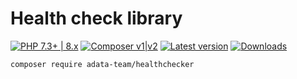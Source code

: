 # Health check library
[![PHP 7.3+ | 8.x](https://img.shields.io/badge/PHP-^7.3_|_^8-blue.svg)](https://packagist.org/packages/adata-team/healthchecker)
[![Composer v1|v2](https://img.shields.io/badge/Composer-^1.1_|_^2-success.svg)](https://packagist.org/packages/adata-team/healthchecker)
[![Latest version](https://img.shields.io/packagist/v/adata-team/healthchecker)](https://packagist.org/packages/adata-team/healthchecker)
[![Downloads](https://img.shields.io/packagist/dt/adata-team/healthchecker)](https://packagist.org/packages/adata-team/healthchecker)

`composer require adata-team/healthchecker`